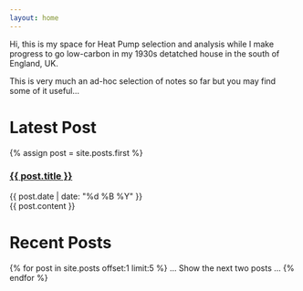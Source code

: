 ```yaml
---
layout: home
---
```


Hi, this is my space for Heat Pump selection and analysis while I make progress to go low-carbon in my 1930s detatched house 
in the south of England, UK.

This is very much an ad-hoc selection of notes so far but you may find some of it useful...


<h1>Latest Post</h1>

{% assign post = site.posts.first %}
<h3><a class="post-link" href="{{ post.url }}">{{ post.title }}</a></h3>
<span class="post-meta">{{ post.date | date: "%d %B %Y" }}</span>
<div>{{ post.content  }}</div>

<h1>Recent Posts</h1>
{% for post in site.posts offset:1 limit:5 %}
... Show the next two posts ...
{% endfor %}